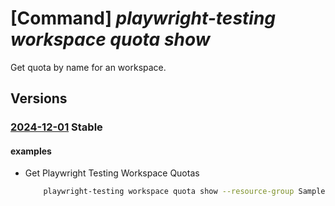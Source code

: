 # [Command] _playwright-testing workspace quota show_

Get quota by name for an workspace.

## Versions

### [2024-12-01](/Resources/mgmt-plane/L3N1YnNjcmlwdGlvbnMve30vcmVzb3VyY2Vncm91cHMve30vcHJvdmlkZXJzL21pY3Jvc29mdC5henVyZXBsYXl3cmlnaHRzZXJ2aWNlL2FjY291bnRzL3t9L3F1b3Rhcy97fQ==/2024-12-01.xml) **Stable**

<!-- mgmt-plane /subscriptions/{}/resourcegroups/{}/providers/microsoft.azureplaywrightservice/accounts/{}/quotas/{} 2024-12-01 -->

#### examples

- Get Playwright Testing Workspace Quotas
    ```bash
        playwright-testing workspace quota show --resource-group SampleRG --workspace-name myPlaywrightWorkspace --quota-name ScalableExecution
    ```
